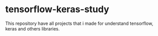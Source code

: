 # tensorflow-keras-study
This repository have all projects that i made for understand tensorflow, keras and others libraries. 
